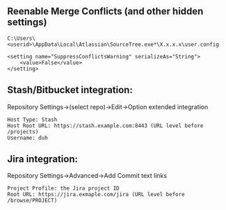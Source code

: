 ## Reenable Merge Conflicts (and other hidden settings)

`C:\Users\<userid>\AppData\Local\Atlassian\SourceTree.exe*\X.x.x.x\user.config`
```
<setting name="SuppressConflictsWarning" serializeAs="String">
    <value>False</value>
</setting>
```

## Stash/Bitbucket integration:
Repository Settings->(select repo)->Edit->Option extended integration
```
Host Type: Stash
Host Root URL: https://stash.example.com:8443 (URL level before /projects)
Username: duh
```

## Jira integration:
Repository Settings->Advanced->Add Commit text links
```
Project Profile: the Jira project ID
Root URL: https://jira.exmaple.com/jira (URL level before /browse/PROJECT)
```
